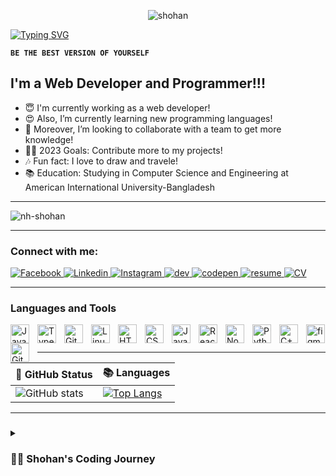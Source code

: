 <p align="center">
  <img src="https://github-production-user-asset-6210df.s3.amazonaws.com/83342210/293340710-4995829a-58f4-4dc6-beeb-6e1c7a16befa.svg" alt="shohan">
</p>

<a href="https://nh-shohan.web.app/"><img src="https://readme-typing-svg.demolab.com?font=Raleway&size=36&duration=5000&pause=750&color=3aad52&center=true&vCenter=true&repeat=false&width=1200&lines=Nahim+Hossain+Shohan" alt="Typing SVG" /></a>

**`BE THE BEST VERSION OF YOURSELF`**

## I'm a Web Developer and Programmer!!!

- 😇 I'm currently working as a web developer!
- 😍 Also, I’m currently learning new programming languages!
- 🧐 Moreover, I’m looking to collaborate with a team to get more knowledge!
- 👨‍💻 2023 Goals: Contribute more to my projects!
- 🎶 Fun fact: I love to draw and travele!
- 📚 Education: Studying in Computer Science and Engineering at American International University-Bangladesh

---

<p align="left"> 
  <img src="https://github-profile-trophy.vercel.app/?username=nh-shohan&theme=onedark&rank=S,AAA,AA,A,B,C&column=-1&theme=darkhub&margin-w=15&margin-h=15&no-bg=true&no-frame=false" alt="nh-shohan" />
</p>

---

<h3 align="left">Connect with me:</h3>

<p align="left">
  <a href="https://fb.com/nahim.hossain.shohan.3" style="fo">
    <img alt="Facebook" title="Facebook" src="https://custom-icon-badges.demolab.com/badge/-Facebook-1977f3?style=for-the-badge&logo=facebook&logoColor=white"/>
  </a>
  
  <a href="https://linkedin.com/in/nahim-hossain-shohan" style="fo">
    <img alt="Linkedin" title="LinkedIn" src="https://custom-icon-badges.demolab.com/badge/-linkedin-0077b5?style=for-the-badge&logo=linkedin&logoColor=white"/>
  
  <a href="https://instagram.com/nahim.hossain.shohan" style="fo">
    <img alt="Instagram" title="Instagram" src="https://custom-icon-badges.demolab.com/badge/-instagram-bd04e2?style=for-the-badge&logo=instagram&logoColor=white"/>
  </a>
  
  <a href="https://dev.to/nh-shohan" style="fo">
    <img alt="dev" title="dev" src="https://custom-icon-badges.demolab.com/badge/-dev.to-555?style=for-the-badge&logo=dev.to&logoColor=white"/>
  </a>
  
  <a href="https://codepen.io/nh-shohan" style="fo">
    <img alt="codepen" title="codepen" src="https://custom-icon-badges.demolab.com/badge/-codepen-000?style=for-the-badge&logo=codepen&logoColor=white"/>
  </a>
  
  <a href="https://drive.google.com/file/d/180RI6F--NYozXO8k_Jwk2OOQ0R7wytR7/view?pli=1" style="fo">
    <img alt="resume" title="resume" src="https://custom-icon-badges.demolab.com/badge/-Resume-EC1C24?style=for-the-badge&logo=adobeacrobatreader&logoColor=white"/>
  </a>
  
  <a href="https://drive.google.com/file/d/1BinHBUl5oIoD8SkszHNn3qvYachQaiol/view?usp=sharing" style="fo">
    <img alt="CV" title="CV" src="https://custom-icon-badges.demolab.com/badge/-Curriculum Vitae-FF8800?style=for-the-badge&logo=microsoftacademic&logoColor=white"/>
  </a>
</p>
<hr/>

### Languages and Tools

<img align="left" alt="Java" width="30px" style="padding-right:10px; " src="https://cdn.jsdelivr.net/gh/devicons/devicon/icons/java/java-original.svg"/>
<img align="left" alt="TypeScript" width="30px" style="padding-right:10px; " src="https://cdn.jsdelivr.net/gh/devicons/devicon/icons/typescript/typescript-plain.svg" />
<img align="left" alt="Git" width="30px" style="padding-right:10px; " src="https://cdn.jsdelivr.net/gh/devicons/devicon/icons/git/git-original.svg" />
<img align="left" alt="Linux" width="30px" style="padding-right:10px; " src="https://cdn.jsdelivr.net/gh/devicons/devicon/icons/linux/linux-original.svg" />
<img align="left" alt="HTML" width="30px" style="padding-right:10px; " src="https://cdn.jsdelivr.net/gh/devicons/devicon/icons/html5/html5-plain.svg" />
<img align="left" alt="CSS" width="30px" style="padding-right:10px; " src="https://cdn.jsdelivr.net/gh/devicons/devicon/icons/css3/css3-plain.svg" />
<img align="left" alt="JavaScript" width="30px" style="padding-right:10px; " src="https://cdn.jsdelivr.net/gh/devicons/devicon/icons/javascript/javascript-plain.svg" />
<img align="left" alt="React" width="30px" style="padding-right:10px; " src="https://cdn.jsdelivr.net/gh/devicons/devicon/icons/react/react-original.svg" />
<img align="left" alt="NodeJS" width="30px" style="padding-right:10px; " src="https://cdn.jsdelivr.net/gh/devicons/devicon/icons/nodejs/nodejs-original.svg" />
<img align="left" alt="Python" width="30px" style="padding-right:10px; " src="https://cdn.jsdelivr.net/gh/devicons/devicon/icons/python/python-plain.svg" />
<img align="left" alt="C++" width="30px" style="padding-right:10px; " src="https://cdn.jsdelivr.net/gh/devicons/devicon/icons/cplusplus/cplusplus-line.svg" />
<img align="left" alt="GitHub" width="30px" style="padding-right:10px; " src="https://cdn.jsdelivr.net/gh/devicons/devicon/icons/github/github-original.svg" />
<img src="https://www.vectorlogo.zone/logos/figma/figma-icon.svg" alt="figma" width="30" height="30"/>

---

| 📑 GitHub Status | 📚 Languages |
| ---------------- | ---------------- |
| ![GitHub stats](https://github-readme-stats.vercel.app/api?username=NH-Shohan&show_icons=true&theme=transparent&hide=issues&title_color=ffffff&text_color=999&icon_color=fff&border_color=fff&border_radius=10&rank_icon=github&include_all_commits=true&line_height=22&text_bold=false) | [![Top Langs](https://github-readme-stats.vercel.app/api/top-langs/?username=NH-Shohan&layout=compact&theme=transparent&hide=issues&title_color=ffffff&text_color=999&icon_color=fff&border_color=fff&border_radius=10&rank_icon=github&include_all_commits=true&line_height=22&text_bold=false)](https://github.com/NH-Shohan) |

<hr/>

###

<details>
 <summary><h3>👨‍💻 Shohan's Coding Journey</h3></summary>
  My coding journey began as a curious computer science student, eager to explore the vast world of programming. I immersed myself in learning everything from code and Unix to Linux and theory. Along the way, I discovered my passion for web development, and it became the primary focus of my studies and projects.

I delved into the realm of web technologies, mastering languages like HTML, CSS, and JavaScript. I honed my skills in front-end development, creating visually appealing and interactive user interfaces. As I progressed, I delved deeper into back-end development, mastering frameworks and technologies like Node.js, Express, and databases.

The more I learned about web development, the more captivated I became. I realized that building websites and web applications allowed me to bring my creative ideas to life and solve real-world problems. I found joy in crafting elegant and functional websites that delivered seamless user experiences.

To enhance my expertise, I constantly challenge myself to stay updated with the latest web development trends and technologies. I explore new frameworks, libraries, and tools, always striving to improve my skills and expand my knowledge.

As a web developer, my goal is to create user-centric, visually appealing, and performant websites that leave a lasting impression. I enjoy collaborating with teams to bring ideas to fruition and contribute to meaningful projects.

With my focus firmly on web development, I am excited about the opportunities and possibilities this field holds. I am eager to continue growing as a web developer, taking on new challenges, and building remarkable digital experiences.

So, join me on this exciting journey as I leverage my skills and passion for web development to create impactful and innovative web solutions. Together, let's push the boundaries of what's possible on the web!

</details>
